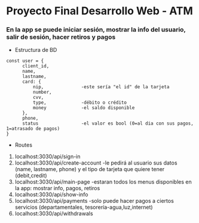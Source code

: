 ﻿# Proyecto Final Desarrollo Web - ATM
### En la app se puede iniciar sesión, mostrar la info del usuario, salir de sesión, hacer retiros y pagos

* Estructura de BD

```
const user = {
      client_id,
      name,
      lastname,
      card: {
          nip,              -este sería "el id" de la tarjeta
          number,
          cvv,
          type,             -débito o crédito
          money             -el saldo disponible
      },
      phone,
      status                -el valor es bool (0=al dia con sus pagos, 1=atrasado de pagos)
}
```


* Routes

1. localhost:3030/api/sign-in
2. localhost:3030/api/create-account  -le pedirá al usuario sus datos (name, lastname, phone) y el tipo de tarjeta que quiere tener (debit,credit)
3. localhost:3030/api/main-page       -estaran todos los menus disponibles en la app: mostrar info, pagos, retiros
4. localhost:3030/api/show-info
5. localhost:3030/api/payments    -solo puede hacer pagos a ciertos servicios (departamentales, tesorería-agua,luz,internet)
6. localhost:3030/api/withdrawals
